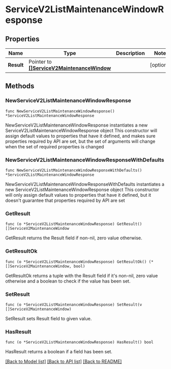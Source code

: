 # ServiceV2ListMaintenanceWindowResponse

## Properties

Name | Type | Description | Notes
------------ | ------------- | ------------- | -------------
**Result** | Pointer to [**[]ServiceV2MaintenanceWindow**](ServiceV2MaintenanceWindow.md) |  | [optional] 

## Methods

### NewServiceV2ListMaintenanceWindowResponse

`func NewServiceV2ListMaintenanceWindowResponse() *ServiceV2ListMaintenanceWindowResponse`

NewServiceV2ListMaintenanceWindowResponse instantiates a new ServiceV2ListMaintenanceWindowResponse object
This constructor will assign default values to properties that have it defined,
and makes sure properties required by API are set, but the set of arguments
will change when the set of required properties is changed

### NewServiceV2ListMaintenanceWindowResponseWithDefaults

`func NewServiceV2ListMaintenanceWindowResponseWithDefaults() *ServiceV2ListMaintenanceWindowResponse`

NewServiceV2ListMaintenanceWindowResponseWithDefaults instantiates a new ServiceV2ListMaintenanceWindowResponse object
This constructor will only assign default values to properties that have it defined,
but it doesn't guarantee that properties required by API are set

### GetResult

`func (o *ServiceV2ListMaintenanceWindowResponse) GetResult() []ServiceV2MaintenanceWindow`

GetResult returns the Result field if non-nil, zero value otherwise.

### GetResultOk

`func (o *ServiceV2ListMaintenanceWindowResponse) GetResultOk() (*[]ServiceV2MaintenanceWindow, bool)`

GetResultOk returns a tuple with the Result field if it's non-nil, zero value otherwise
and a boolean to check if the value has been set.

### SetResult

`func (o *ServiceV2ListMaintenanceWindowResponse) SetResult(v []ServiceV2MaintenanceWindow)`

SetResult sets Result field to given value.

### HasResult

`func (o *ServiceV2ListMaintenanceWindowResponse) HasResult() bool`

HasResult returns a boolean if a field has been set.


[[Back to Model list]](../README.md#documentation-for-models) [[Back to API list]](../README.md#documentation-for-api-endpoints) [[Back to README]](../README.md)


